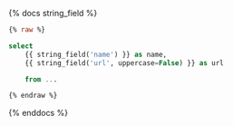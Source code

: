 {% docs string_field %}

```sql
{% raw %}

select
    {{ string_field('name') }} as name,
    {{ string_field('url', uppercase=False) }} as url

    from ...

{% endraw %}
```

{% enddocs %}
